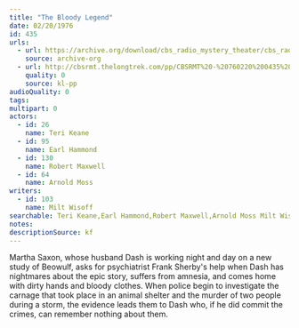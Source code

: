 ```yaml
---
title: "The Bloody Legend"
date: 02/20/1976
id: 435
urls: 
  - url: https://archive.org/download/cbs_radio_mystery_theater/cbs_radio_mystery_theater-0401-0450.zip/cbs_radio_mystery_theater-0401-0450%2Fcbsrmt_0435_the_bloody_legend.mp3
    source: archive-org
  - url: http://cbsrmt.thelongtrek.com/pp/CBSRMT%20-%20760220%200435%20The%20Bloody%20Legend_pp.mp3
    quality: 0
    source: kl-pp
audioQuality: 0
tags: 
multipart: 0
actors:  
  - id: 26
    name: Teri Keane  
  - id: 95
    name: Earl Hammond  
  - id: 130
    name: Robert Maxwell  
  - id: 64
    name: Arnold Moss
writers:  
  - id: 103
    name: Milt Wisoff
searchable: Teri Keane,Earl Hammond,Robert Maxwell,Arnold Moss Milt Wisoff
notes: 
descriptionSource: kf
---
```

Martha Saxon, whose husband Dash is working night and day on a new study of Beowulf, asks for psychiatrist Frank Sherby's help when Dash has nightmares about the epic story, suffers from amnesia, and comes home with dirty hands and bloody clothes. When police begin to investigate the carnage that took place in an animal shelter and the murder of two people during a storm, the evidence leads them to Dash who, if he did commit the crimes, can remember nothing about them.